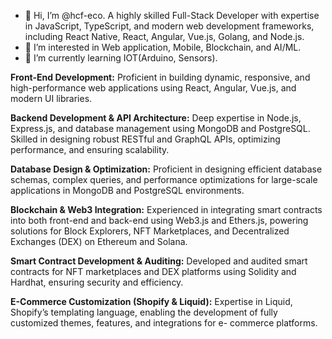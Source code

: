 - 👋 Hi, I’m @hcf-eco. A highly skilled Full-Stack Developer with expertise in JavaScript, TypeScript, and modern web development frameworks, including React Native, React, Angular, Vue.js, Golang, and Node.js.
- 👀 I’m interested in Web application, Mobile, Blockchain, and AI/ML.
- 🌱 I’m currently learning IOT(Arduino, Sensors).

**Front-End Development:** Proficient in building dynamic, responsive, and high-performance web applications using React, Angular, Vue.js, and modern UI libraries. 

**Backend Development & API Architecture:** Deep expertise in Node.js, Express.js, and database management using MongoDB and PostgreSQL. Skilled in designing robust RESTful and GraphQL APIs, optimizing performance, and ensuring scalability. 

**Database Design & Optimization:** Proficient in designing efficient database schemas, complex queries, and performance optimizations for large-scale applications in MongoDB and PostgreSQL environments. 

**Blockchain & Web3 Integration:** Experienced in integrating smart contracts into both front-end and back-end using Web3.js and Ethers.js, powering solutions for Block Explorers, NFT Marketplaces, and Decentralized Exchanges (DEX) on Ethereum and Solana. 

**Smart Contract Development & Auditing:** Developed and audited smart contracts for NFT marketplaces and DEX platforms using Solidity and Hardhat, ensuring security and efficiency. 

**E-Commerce Customization (Shopify & Liquid):** Expertise in Liquid, Shopify’s templating language, enabling the development of fully customized themes, features, and integrations for e- commerce platforms.
